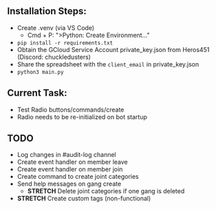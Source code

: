 ## Installation Steps:
- Create .venv (via VS Code)
    - Cmd + P: ">Python: Create Environment..."
- `pip install -r requirements.txt`
- Obtain the GCloud Service Account private_key.json from Heros451 (Discord: chuckledusters)
- Share the spreadsheet with the `client_email` in private_key.json
- `python3 main.py`

## Current Task:
- Test Radio buttons/commands/create
- Radio needs to be re-initialized on bot startup

## TODO
- Log changes in #audit-log channel
- Create event handler on member leave
- Create event handler on member join
- Create command to create joint categories
- Send help messages on gang create
  - **STRETCH** Delete joint categories if one gang is deleted
- **STRETCH** Create custom tags (non-functional)
